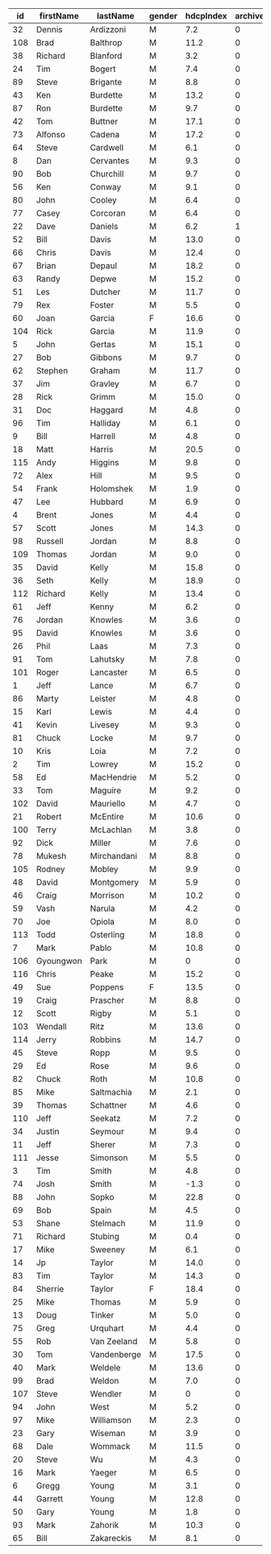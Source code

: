 | id  | firstName |  lastName   | gender | hdcpIndex | archived |
|-----|-----------|-------------|--------|-----------|----------|
| 32  | Dennis    | Ardizzoni   | M      | 7.2       | 0        |
| 108 | Brad      | Balthrop    | M      | 11.2      | 0        |
| 38  | Richard   | Blanford    | M      | 3.2       | 0        |
| 24  | Tim       | Bogert      | M      | 7.4       | 0        |
| 89  | Steve     | Brigante    | M      | 8.8       | 0        |
| 43  | Ken       | Burdette    | M      | 13.2      | 0        |
| 87  | Ron       | Burdette    | M      | 9.7       | 0        |
| 42  | Tom       | Buttner     | M      | 17.1      | 0        |
| 73  | Alfonso   | Cadena      | M      | 17.2      | 0        |
| 64  | Steve     | Cardwell    | M      | 6.1       | 0        |
| 8   | Dan       | Cervantes   | M      | 9.3       | 0        |
| 90  | Bob       | Churchill   | M      | 9.7       | 0        |
| 56  | Ken       | Conway      | M      | 9.1       | 0        |
| 80  | John      | Cooley      | M      | 6.4       | 0        |
| 77  | Casey     | Corcoran    | M      | 6.4       | 0        |
| 22  | Dave      | Daniels     | M      | 6.2       | 1        |
| 52  | Bill      | Davis       | M      | 13.0      | 0        |
| 66  | Chris     | Davis       | M      | 12.4      | 0        |
| 67  | Brian     | Depaul      | M      | 18.2      | 0        |
| 63  | Randy     | Depwe       | M      | 15.2      | 0        |
| 51  | Les       | Dutcher     | M      | 11.7      | 0        |
| 79  | Rex       | Foster      | M      | 5.5       | 0        |
| 60  | Joan      | Garcia      | F      | 16.6      | 0        |
| 104 | Rick      | Garcia      | M      | 11.9      | 0        |
| 5   | John      | Gertas      | M      | 15.1      | 0        |
| 27  | Bob       | Gibbons     | M      | 9.7       | 0        |
| 62  | Stephen   | Graham      | M      | 11.7      | 0        |
| 37  | Jim       | Gravley     | M      | 6.7       | 0        |
| 28  | Rick      | Grimm       | M      | 15.0      | 0        |
| 31  | Doc       | Haggard     | M      | 4.8       | 0        |
| 96  | Tim       | Halliday    | M      | 6.1       | 0        |
| 9   | Bill      | Harrell     | M      | 4.8       | 0        |
| 18  | Matt      | Harris      | M      | 20.5      | 0        |
| 115 | Andy      | Higgins     | M      | 9.8       | 0        |
| 72  | Alex      | Hill        | M      | 9.5       | 0        |
| 54  | Frank     | Holomshek   | M      | 1.9       | 0        |
| 47  | Lee       | Hubbard     | M      | 6.9       | 0        |
| 4   | Brent     | Jones       | M      | 4.4       | 0        |
| 57  | Scott     | Jones       | M      | 14.3      | 0        |
| 98  | Russell   | Jordan      | M      | 8.8       | 0        |
| 109 | Thomas    | Jordan      | M      | 9.0       | 0        |
| 35  | David     | Kelly       | M      | 15.8      | 0        |
| 36  | Seth      | Kelly       | M      | 18.9      | 0        |
| 112 | Richard   | Kelly       | M      | 13.4      | 0        |
| 61  | Jeff      | Kenny       | M      | 6.2       | 0        |
| 76  | Jordan    | Knowles     | M      | 3.6       | 0        |
| 95  | David     | Knowles     | M      | 3.6       | 0        |
| 26  | Phil      | Laas        | M      | 7.3       | 0        |
| 91  | Tom       | Lahutsky    | M      | 7.8       | 0        |
| 101 | Roger     | Lancaster   | M      | 6.5       | 0        |
| 1   | Jeff      | Lance       | M      | 6.7       | 0        |
| 86  | Marty     | Leister     | M      | 4.8       | 0        |
| 15  | Karl      | Lewis       | M      | 4.4       | 0        |
| 41  | Kevin     | Livesey     | M      | 9.3       | 0        |
| 81  | Chuck     | Locke       | M      | 9.7       | 0        |
| 10  | Kris      | Loia        | M      | 7.2       | 0        |
| 2   | Tim       | Lowrey      | M      | 15.2      | 0        |
| 58  | Ed        | MacHendrie  | M      | 5.2       | 0        |
| 33  | Tom       | Maguire     | M      | 9.2       | 0        |
| 102 | David     | Mauriello   | M      | 4.7       | 0        |
| 21  | Robert    | McEntire    | M      | 10.6      | 0        |
| 100 | Terry     | McLachlan   | M      | 3.8       | 0        |
| 92  | Dick      | Miller      | M      | 7.6       | 0        |
| 78  | Mukesh    | Mirchandani | M      | 8.8       | 0        |
| 105 | Rodney    | Mobley      | M      | 9.9       | 0        |
| 48  | David     | Montgomery  | M      | 5.9       | 0        |
| 46  | Craig     | Morrison    | M      | 10.2      | 0        |
| 59  | Vash      | Narula      | M      | 4.2       | 0        |
| 70  | Joe       | Opiola      | M      | 8.0       | 0        |
| 113 | Todd      | Osterling   | M      | 18.8      | 0        |
| 7   | Mark      | Pablo       | M      | 10.8      | 0        |
| 106 | Gyoungwon | Park        | M      | 0         | 0        |
| 116 | Chris     | Peake       | M      | 15.2      | 0        |
| 49  | Sue       | Poppens     | F      | 13.5      | 0        |
| 19  | Craig     | Prascher    | M      | 8.8       | 0        |
| 12  | Scott     | Rigby       | M      | 5.1       | 0        |
| 103 | Wendall   | Ritz        | M      | 13.6      | 0        |
| 114 | Jerry     | Robbins     | M      | 14.7      | 0        |
| 45  | Steve     | Ropp        | M      | 9.5       | 0        |
| 29  | Ed        | Rose        | M      | 9.6       | 0        |
| 82  | Chuck     | Roth        | M      | 10.8      | 0        |
| 85  | Mike      | Saltmachia  | M      | 2.1       | 0        |
| 39  | Thomas    | Schattner   | M      | 4.6       | 0        |
| 110 | Jeff      | Seekatz     | M      | 7.2       | 0        |
| 34  | Justin    | Seymour     | M      | 9.4       | 0        |
| 11  | Jeff      | Sherer      | M      | 7.3       | 0        |
| 111 | Jesse     | Simonson    | M      | 5.5       | 0        |
| 3   | Tim       | Smith       | M      | 4.8       | 0        |
| 74  | Josh      | Smith       | M      | -1.3      | 0        |
| 88  | John      | Sopko       | M      | 22.8      | 0        |
| 69  | Bob       | Spain       | M      | 4.5       | 0        |
| 53  | Shane     | Stelmach    | M      | 11.9      | 0        |
| 71  | Richard   | Stubing     | M      | 0.4       | 0        |
| 17  | Mike      | Sweeney     | M      | 6.1       | 0        |
| 14  | Jp        | Taylor      | M      | 14.0      | 0        |
| 83  | Tim       | Taylor      | M      | 14.3      | 0        |
| 84  | Sherrie   | Taylor      | F      | 18.4      | 0        |
| 25  | Mike      | Thomas      | M      | 5.9       | 0        |
| 13  | Doug      | Tinker      | M      | 5.0       | 0        |
| 75  | Greg      | Urquhart    | M      | 4.4       | 0        |
| 55  | Rob       | Van Zeeland | M      | 5.8       | 0        |
| 30  | Tom       | Vandenberge | M      | 17.5      | 0        |
| 40  | Mark      | Weldele     | M      | 13.6      | 0        |
| 99  | Brad      | Weldon      | M      | 7.0       | 0        |
| 107 | Steve     | Wendler     | M      | 0         | 0        |
| 94  | John      | West        | M      | 5.2       | 0        |
| 97  | Mike      | Williamson  | M      | 2.3       | 0        |
| 23  | Gary      | Wiseman     | M      | 3.9       | 0        |
| 68  | Dale      | Wommack     | M      | 11.5      | 0        |
| 20  | Steve     | Wu          | M      | 4.3       | 0        |
| 16  | Mark      | Yaeger      | M      | 6.5       | 0        |
| 6   | Gregg     | Young       | M      | 3.1       | 0        |
| 44  | Garrett   | Young       | M      | 12.8      | 0        |
| 50  | Gary      | Young       | M      | 1.8       | 0        |
| 93  | Mark      | Zahorik     | M      | 10.3      | 0        |
| 65  | Bill      | Zakareckis  | M      | 8.1       | 0        |
